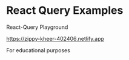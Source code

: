 # React Query Examples

React-Query Playground

https://zippy-kheer-402406.netlify.app

For educational purposes
